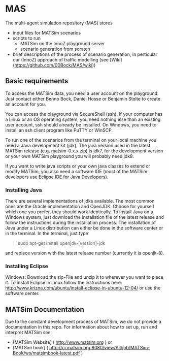 MAS
===

The multi-agent simulation repository (MAS) stores
- input files for MATSim scenarios
- scripts to run
	* MATSim on the InnoZ playground server
	* scenario generation from scratch
- brief descriptions of the process of scenario generation, in perticular our (InnoZ) approach of traffic modelling (see [Wiki] (https://github.com/00Bock/MAS/wiki))

## Basic requirements
To access the MATSim data, you need a user account on the playground. Just contact either Benno Bock, Daniel Hosse or Benjamin Stolte to create an account for you.

You can access the playground via SecureShell (ssh). If your computer has a Linux or an OS operating system, you need nothing else than an existing user account, ssh should already be installed. On Windows, you need to install an ssh client program like PuTTY or WinSCP.

To run one of the scenarios from the terminal on your local machine you need a Java development kit (jdk). The java version used in the latest MATSim release (e.g. matsim-0.x.x.zip) is jdk7, for the development version or your own MATSim playground you will probably need jdk8.

If you want to write java scripts or your own java classes to extend or modify MATSim, you also need a software IDE (most of the MATSim developers use [Eclipse IDE for Java Developers](http://www.eclipse.org/downloads/packages/eclipse-ide-java-developers/mars2)).

### Installing Java
There are several implementations of jdks available. The most common ones are the Oracle implementation and OpenJDK. Choose for yourself which one you prefer, they should work identically.
To install Java on a Windows system, just download the installation file of the latest release and follow the instructions during the installation process.
The installation of Java under a Linux distribution can either be done in the software center or in the terminal. In the terminal, just type

> sudo apt-get install openjdk-[version]-jdk

and replace version with the latest release number (currently it is openjk-8).

### Installing Eclipse
Windows: Download the zip-File and unzip it to wherever you want to place it.
To install Eclipse in Linux follow the instructions here: http://www.krizna.com/ubuntu/install-eclipse-in-ubuntu-12-04/ or use the software center.

## MATSim Documentation
Due to the constant development process of MATSim, we do not provide a documentation in this repo. For information about how to set up, run and interpret MATSim see
- [MATSim Website] ( http://www.matsim.org )
or
- [MATSim book] ( http://ci.matsim.org:8080/view/All/job/MATSim-Book/ws/matsimbook-latest.pdf )
